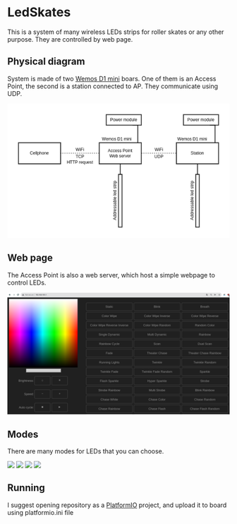 
# LedSkates
This is a system of many wireless LEDs strips for roller skates or any other purpose. They are controlled by web page.

## Physical diagram
System is made of two [Wemos D1 mini](https://www.wemos.cc/en/latest/d1/d1_mini_lite.html) boars. One of them is an Access Point, the second is a station connected to AP. They communicate using UDP. 

![Physical diagram](https://raw.githubusercontent.com/kristopalka/LED-Skates/main/gitresources/diagram.png)

## Web page
The Access Point is also a web server, which host a simple webpage to control LEDs.

![Web page](https://raw.githubusercontent.com/kristopalka/LED-Skates/main/gitresources/image2.png)

## Modes 
There are many modes for LEDs that you can choose.

![](https://github.com/kristopalka/LED-Skates/blob/main/gitresources/mode1.gif?raw=true)
![](https://github.com/kristopalka/LED-Skates/blob/main/gitresources/mode4.gif?raw=true)
![](https://github.com/kristopalka/LED-Skates/blob/main/gitresources/mode2.gif?raw=true)
![](https://github.com/kristopalka/LED-Skates/blob/main/gitresources/mode3.gif?raw=true)

## Running
I suggest opening repository as a [PlatformIO](https://platformio.org/) project, and upload it to board using platformio.ini file
